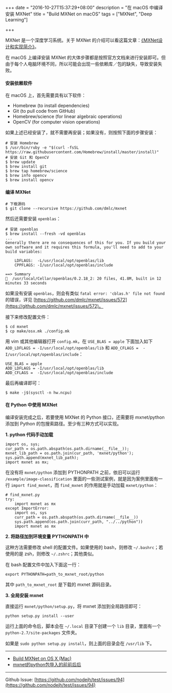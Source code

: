 +++
date = "2016-10-27T15:37:29+08:00"
description = "在 macOS 中编译安装 MXNet"
title = "Build MXNet on macOS"
tags = ["MXNet", "Deep Learning"]

+++

MXNet 是一个深度学习系统。关于 MXNet 的介绍可以看这篇文章：[《MXNet设计和实现简介》](https://github.com/dmlc/mxnet/issues/797)。

在 macOS 上编译安装 MXNet 的大体步骤都是按照官方文档来进行安装即可。但由于每个人电脑环境不同，所以可能会出现一些依赖库／包的缺失，导致安装失败。

#### 安装依赖软件

在 macOS 上，首先需要具有以下软件：

+ Homebrew (to install dependencies)
+ Git (to pull code from GitHub)
+ Homebrew/science (for linear algebraic operations)
+ OpenCV (for computer vision operations)

如果上述已经安装了，就不需要再安装；如果没有，则按照下面的步骤安装：

```
# 安装 Homebrew
$ /usr/bin/ruby -e "$(curl -fsSL https://raw.githubusercontent.com/Homebrew/install/master/install)"
# 安装 Git 和 OpenCV
$ brew update
$ brew install git
$ brew tap homebrew/science
$ brew info opencv
$ brew install opencv
```

#### 编译 MXNet

```
# 下载源码
$ git clone --recursive https://github.com/dmlc/mxnet
```

然后还需要安装 `openblas`：

```
# 安装 openblas
$ brew install --fresh -vd openblas
...
Generally there are no consequences of this for you. If you build your
own software and it requires this formula, you'll need to add to your
build variables:

    LDFLAGS:  -L/usr/local/opt/openblas/lib
    CPPFLAGS: -I/usr/local/opt/openblas/include

==> Summary
🍺  /usr/local/Cellar/openblas/0.2.18_2: 20 files, 41.8M, built in 12 minutes 33 seconds
```

如果没有安装 `openblas`，则会有类似 `fatal error: 'cblas.h' file not found` 的错误，详见 [https://github.com/dmlc/mxnet/issues/572](https://github.com/dmlc/mxnet/issues/572)。

接下来修改配置文件：

```
$ cd mxnet
$ cp make/osx.mk ./config.mk
```

用 vim 或其他编辑器打开 `config.mk`，在 `USE_BLAS = apple` 下面加入如下 `ADD_LDFLAGS = -I/usr/local/opt/openblas/lib` 和 `ADD_CFLAGS =  -I/usr/local/opt/openblas/include`：

```
USE_BLAS = apple
ADD_LDFLAGS = -I/usr/local/opt/openblas/lib
ADD_CFLAGS =  -I/usr/local/opt/openblas/include
```

最后再编译即可：

```
$ make -j$(sysctl -n hw.ncpu)
```

#### 在 Python 中使用 MXNet

编译安装完成之后，若要使用 MXNet 的 Python 接口，还需要将 mxnet/python 添加到 Python 的包搜索路径。至少有三种方式可以实现。

**1. python 代码手动加载**

```
import os, sys;
cur_path = os.path.abspath(os.path.dirname(__file__));
mxnet_lib_path = os.path.join(cur_path, 'mxnet/python');
sys.path.append(mxnet_lib_path);
import mxnet as mx;
```

在没有将 `mxnet/python` 添加到 PYTHONPATH 之前，依旧可以运行 `/example/image-classification` 里面的一些测试案例，就是因为案例里面有一行 `import find_mxnet`，而 `find_mxnet` 的作用就是手动加载 `mxnet/python`：

```
# find_mxnet.py
try:
    import mxnet as mx
except ImportError:
    import os, sys
    curr_path = os.path.abspath(os.path.dirname(__file__))
    sys.path.append(os.path.join(curr_path, "../../python"))
    import mxnet as mx

```

**2. 将路径加到环境变量 PYTHONPATH 中**

这种方法需要修改 shell 的配置文件。如果使用的 bash，则修改 `~/.bashrc`；若使用的是 zsh，则修改 `~/.zshrc`；其他类似。

在 bash 配置文件中加入下面这一行：

```
export PYTHONPATH=path_to_mxnet_root/python
```

其中 `path_to_mxnet_root` 是下载的 mxnet 源码目录。

**3. 全局安装 mxnet**

直接运行 `mxnet/python/setup.py`，将 mxnet 添加到全局路径即可：

```
python setup.py install --user
```

运行上面的命令后，脚本会在 `~/.local` 目录下创建一个 `lib` 目录，里面有一个 `python-2.7/site-packages` 文件夹。

如果是 `sudo python setup.py install`，则上面的目录会在 `/usr/lib` 下。


---

+ [Build MXNet on OS X (Mac)](http://mxnet.io/get_started/setup.html#build-mxnet-on-os-x-mac)
+ [mxnet的python包导入的前前后后](http://www.cnblogs.com/dengdan890730/p/5587542.html)


---
Github Issue: [https://github.com/nodejh/test/issues/94](https://github.com/nodejh/test/issues/94)
